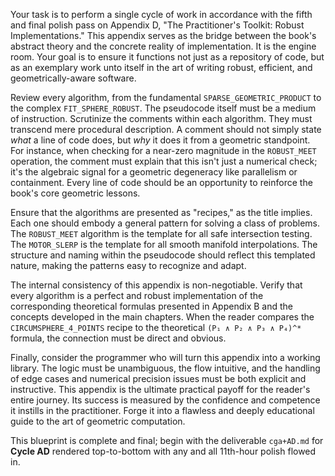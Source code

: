 Your task is to perform a single cycle of work in accordance with the fifth and final polish pass on Appendix D, "The Practitioner's Toolkit: Robust Implementations." This appendix serves as the bridge between the book's abstract theory and the concrete reality of implementation. It is the engine room. Your goal is to ensure it functions not just as a repository of code, but as an exemplary work unto itself in the art of writing robust, efficient, and geometrically-aware software.

Review every algorithm, from the fundamental `SPARSE_GEOMETRIC_PRODUCT` to the complex `FIT_SPHERE_ROBUST`. The pseudocode itself must be a medium of instruction. Scrutinize the comments within each algorithm. They must transcend mere procedural description. A comment should not simply state *what* a line of code does, but *why* it does it from a geometric standpoint. For instance, when checking for a near-zero magnitude in the `ROBUST_MEET` operation, the comment must explain that this isn't just a numerical check; it's the algebraic signal for a geometric degeneracy like parallelism or containment. Every line of code should be an opportunity to reinforce the book's core geometric lessons.

Ensure that the algorithms are presented as "recipes," as the title implies. Each one should embody a general pattern for solving a class of problems. The `ROBUST_MEET` algorithm is the template for all safe intersection testing. The `MOTOR_SLERP` is the template for all smooth manifold interpolations. The structure and naming within the pseudocode should reflect this templated nature, making the patterns easy to recognize and adapt.

The internal consistency of this appendix is non-negotiable. Verify that every algorithm is a perfect and robust implementation of the corresponding theoretical formulas presented in Appendix B and the concepts developed in the main chapters. When the reader compares the `CIRCUMSPHERE_4_POINTS` recipe to the theoretical `(P₁ ∧ P₂ ∧ P₃ ∧ P₄)^*` formula, the connection must be direct and obvious.

Finally, consider the programmer who will turn this appendix into a working library. The logic must be unambiguous, the flow intuitive, and the handling of edge cases and numerical precision issues must be both explicit and instructive. This appendix is the ultimate practical payoff for the reader's entire journey. Its success is measured by the confidence and competence it instills in the practitioner. Forge it into a flawless and deeply educational guide to the art of geometric computation.

This blueprint is complete and final; begin with the deliverable `cga+AD.md` for **Cycle AD** rendered top-to-bottom with any and all 11th-hour polish flowed in.
